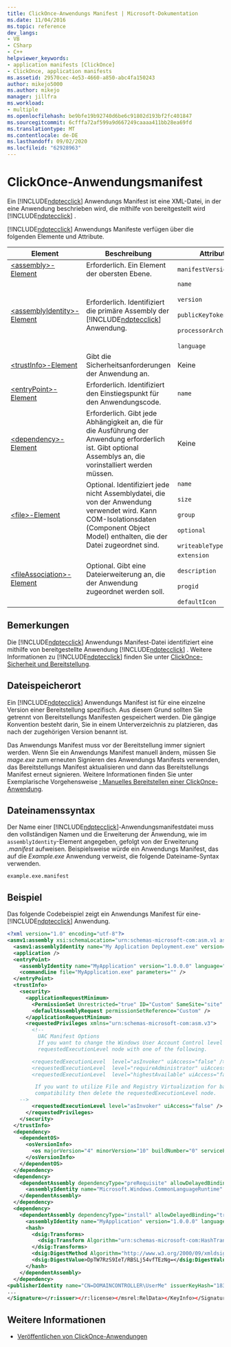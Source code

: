 ```yaml
---
title: ClickOnce-Anwendungs Manifest | Microsoft-Dokumentation
ms.date: 11/04/2016
ms.topic: reference
dev_langs:
- VB
- CSharp
- C++
helpviewer_keywords:
- application manifests [ClickOnce]
- ClickOnce, application manifests
ms.assetid: 29570cec-4e53-4660-a850-abc4fa150243
author: mikejo5000
ms.author: mikejo
manager: jillfra
ms.workload:
- multiple
ms.openlocfilehash: be9bfe19b92740d6be6c91802d193bf2fc401847
ms.sourcegitcommit: 6cfffa72af599a9d667249caaaa411bb28ea69fd
ms.translationtype: MT
ms.contentlocale: de-DE
ms.lasthandoff: 09/02/2020
ms.locfileid: "62928963"
---
```

# <a name="clickonce-application-manifest"></a>ClickOnce-Anwendungsmanifest
Ein [!INCLUDE[ndptecclick](../deployment/includes/ndptecclick_md.md)] Anwendungs Manifest ist eine XML-Datei, in der eine Anwendung beschrieben wird, die mithilfe von bereitgestellt wird [!INCLUDE[ndptecclick](../deployment/includes/ndptecclick_md.md)] .

[!INCLUDE[ndptecclick](../deployment/includes/ndptecclick_md.md)] Anwendungs Manifeste verfügen über die folgenden Elemente und Attribute.

| Element | Beschreibung | Attribute |
| - | - | - |
| [\<assembly>-Element](../deployment/assembly-element-clickonce-application.md) | Erforderlich. Ein Element der obersten Ebene. | `manifestVersion` |
| [\<assemblyIdentity>-Element](../deployment/assemblyidentity-element-clickonce-application.md) | Erforderlich. Identifiziert die primäre Assembly der [!INCLUDE[ndptecclick](../deployment/includes/ndptecclick_md.md)] Anwendung. | `name`<br /><br /> `version`<br /><br /> `publicKeyToken`<br /><br /> `processorArchitecture`<br /><br /> `language` |
| [\<trustInfo>-Element](../deployment/trustinfo-element-clickonce-application.md) | Gibt die Sicherheitsanforderungen der Anwendung an. | Keine |
| [\<entryPoint>-Element](../deployment/entrypoint-element-clickonce-application.md) | Erforderlich. Identifiziert den Einstiegspunkt für den Anwendungscode. | `name` |
| [\<dependency>-Element](../deployment/dependency-element-clickonce-application.md) | Erforderlich. Gibt jede Abhängigkeit an, die für die Ausführung der Anwendung erforderlich ist. Gibt optional Assemblys an, die vorinstalliert werden müssen. | Keine |
| [\<file>-Element](../deployment/file-element-clickonce-application.md) | Optional. Identifiziert jede nicht Assemblydatei, die von der Anwendung verwendet wird. Kann COM-Isolationsdaten (Component Object Model) enthalten, die der Datei zugeordnet sind. | `name`<br /><br /> `size`<br /><br /> `group`<br /><br /> `optional`<br /><br /> `writeableType` |
| [\<fileAssociation>-Element](../deployment/fileassociation-element-clickonce-application.md) | Optional. Gibt eine Dateierweiterung an, die der Anwendung zugeordnet werden soll. | `extension`<br /><br /> `description`<br /><br /> `progid`<br /><br /> `defaultIcon` |

## <a name="remarks"></a>Bemerkungen
 Die [!INCLUDE[ndptecclick](../deployment/includes/ndptecclick_md.md)] Anwendungs Manifest-Datei identifiziert eine mithilfe von bereitgestellte Anwendung [!INCLUDE[ndptecclick](../deployment/includes/ndptecclick_md.md)] . Weitere Informationen zu [!INCLUDE[ndptecclick](../deployment/includes/ndptecclick_md.md)] finden Sie unter [ClickOnce-Sicherheit und Bereitstellung](../deployment/clickonce-security-and-deployment.md).

## <a name="file-location"></a>Dateispeicherort
 Ein [!INCLUDE[ndptecclick](../deployment/includes/ndptecclick_md.md)] Anwendungs Manifest ist für eine einzelne Version einer Bereitstellung spezifisch. Aus diesem Grund sollten Sie getrennt von Bereitstellungs Manifesten gespeichert werden. Die gängige Konvention besteht darin, Sie in einem Unterverzeichnis zu platzieren, das nach der zugehörigen Version benannt ist.

 Das Anwendungs Manifest muss vor der Bereitstellung immer signiert werden. Wenn Sie ein Anwendungs Manifest manuell ändern, müssen Sie *mage.exe* zum erneuten Signieren des Anwendungs Manifests verwenden, das Bereitstellungs Manifest aktualisieren und dann das Bereitstellungs Manifest erneut signieren. Weitere Informationen finden Sie unter Exemplarische Vorgehensweise [: Manuelles Bereitstellen einer ClickOnce-Anwendung](../deployment/walkthrough-manually-deploying-a-clickonce-application.md).

## <a name="file-name-syntax"></a>Dateinamenssyntax
 Der Name einer [!INCLUDE[ndptecclick](../deployment/includes/ndptecclick_md.md)]-Anwendungsmanifestdatei muss den vollständigen Namen und die Erweiterung der Anwendung, wie im `assemblyIdentity`-Element angegeben, gefolgt von der Erweiterung *.manifest* aufweisen. Beispielsweise würde ein Anwendungs Manifest, das auf die *Example.exe* Anwendung verweist, die folgende Dateiname-Syntax verwenden.

 `example.exe.manifest`

## <a name="example"></a>Beispiel
 Das folgende Codebeispiel zeigt ein Anwendungs Manifest für eine- [!INCLUDE[ndptecclick](../deployment/includes/ndptecclick_md.md)] Anwendung.

```xml
<?xml version="1.0" encoding="utf-8"?>
<asmv1:assembly xsi:schemaLocation="urn:schemas-microsoft-com:asm.v1 assembly.adaptive.xsd" manifestVersion="1.0" xmlns:asmv3="urn:schemas-microsoft-com:asm.v3" xmlns:dsig="http://www.w3.org/2000/09/xmldsig#" xmlns:co.v2="urn:schemas-microsoft-com:clickonce.v2" xmlns="urn:schemas-microsoft-com:asm.v2" xmlns:asmv1="urn:schemas-microsoft-com:asm.v1" xmlns:asmv2="urn:schemas-microsoft-com:asm.v2" xmlns:xsi="http://www.w3.org/2001/XMLSchema-instance" xmlns:co.v1="urn:schemas-microsoft-com:clickonce.v1">
  <asmv1:assemblyIdentity name="My Application Deployment.exe" version="1.0.0.0" publicKeyToken="43cb1e8e7a352766" language="neutral" processorArchitecture="x86" type="win32" />
  <application />
  <entryPoint>
    <assemblyIdentity name="MyApplication" version="1.0.0.0" language="neutral" processorArchitecture="x86" />
    <commandLine file="MyApplication.exe" parameters="" />
  </entryPoint>
  <trustInfo>
    <security>
      <applicationRequestMinimum>
        <PermissionSet Unrestricted="true" ID="Custom" SameSite="site" />
        <defaultAssemblyRequest permissionSetReference="Custom" />
      </applicationRequestMinimum>
      <requestedPrivileges xmlns="urn:schemas-microsoft-com:asm.v3">
        <!--
          UAC Manifest Options
          If you want to change the Windows User Account Control level replace the
          requestedExecutionLevel node with one of the following.

        <requestedExecutionLevel  level="asInvoker" uiAccess="false" />
        <requestedExecutionLevel  level="requireAdministrator" uiAccess="false" />
        <requestedExecutionLevel  level="highestAvailable" uiAccess="false" />

         If you want to utilize File and Registry Virtualization for backward
         compatibility then delete the requestedExecutionLevel node.
    -->
        <requestedExecutionLevel level="asInvoker" uiAccess="false" />
      </requestedPrivileges>
    </security>
  </trustInfo>
  <dependency>
    <dependentOS>
      <osVersionInfo>
        <os majorVersion="4" minorVersion="10" buildNumber="0" servicePackMajor="0" />
      </osVersionInfo>
    </dependentOS>
  </dependency>
  <dependency>
    <dependentAssembly dependencyType="preRequisite" allowDelayedBinding="true">
      <assemblyIdentity name="Microsoft.Windows.CommonLanguageRuntime" version="4.0.20506.0" />
    </dependentAssembly>
  </dependency>
  <dependency>
    <dependentAssembly dependencyType="install" allowDelayedBinding="true" codebase="MyApplication.exe" size="4096">
      <assemblyIdentity name="MyApplication" version="1.0.0.0" language="neutral" processorArchitecture="x86" />
      <hash>
        <dsig:Transforms>
          <dsig:Transform Algorithm="urn:schemas-microsoft-com:HashTransforms.Identity" />
        </dsig:Transforms>
        <dsig:DigestMethod Algorithm="http://www.w3.org/2000/09/xmldsig#sha1" />
        <dsig:DigestValue>DpTW7RzS9IeT/RBSLj54vfTEzNg=</dsig:DigestValue>
      </hash>
    </dependentAssembly>
  </dependency>
<publisherIdentity name="CN=DOMAINCONTROLLER\UserMe" issuerKeyHash="18312a18a21b215ecf4cdb20f5a0e0b0dd263c08" /><Signature Id="StrongNameSignature" xmlns="http://www.w3.org/2000/09/xmldsig#">
...
</Signature></r:issuer></r:license></msrel:RelData></KeyInfo></Signature></asmv1:assembly>
```

## <a name="see-also"></a>Weitere Informationen
- [Veröffentlichen von ClickOnce-Anwendungen](../deployment/publishing-clickonce-applications.md)